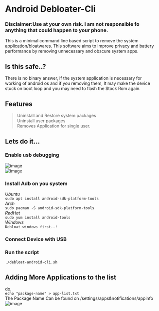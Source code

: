 # Android Debloater-Cli
### Disclaimer:Use at your own risk. I am not responsible fo anything that could happen to your phone.
This is a minimal command line based script to remove the system application/bloatwares.
This software aims to improve privacy and battery performance by removing unnecessary and obscure system apps.

## Is this safe..?

There is no binary answer, if the system application is necessary for working of android os and if you removing them,
It may make the device stuck on boot loop and you may need to flash the Stock Rom again.
 

## Features

> Uninstall and Restore system packages<br>
> Uninstall user packages<br>
> Removes Application for single user.<br>


## Lets do it...

### Enable usb debugging
![image](https://user-images.githubusercontent.com/103060398/225995363-71625bee-c0ed-4cb1-be71-7d566747129e.png)<br>
![image](https://user-images.githubusercontent.com/103060398/225995783-76e50f7f-cde9-43f0-a80d-e4a7234231ae.png)<br>

### Install Adb on you system<br>
*Ubuntu*<br>
 `sudo apt install android-sdk-platform-tools` <br>
 *Arch*<br>
 `sudo pacman -S android-sdk-platform-tools` <br>
 *RedHat*<br>
 `sudo yum install android-tools`<br>
 *Windows*<br>
 `Debloat windows first..!`<br>
### Connect Device with USB<br>
### Run the script<br>
 `./debloat-android-cli.sh`<br>
 
 ## Adding More Applications to the list
 
 do,<br> `echo "package-name" > app-list.txt`<br>
 The Package Name Can be found on /settings/apps&notifications/appinfo<br>
 ![image](https://user-images.githubusercontent.com/103060398/225998080-ba0b1c54-1dd1-42bd-a211-3f06c954374b.png)<br>
 
 

 
